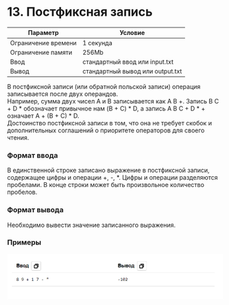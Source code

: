 # 13. Постфиксная запись

| Параметр            | Условие                          |
|---------------------|----------------------------------|
| Ограничение времени | 1 секунда                        |
| Ограничение памяти  | 256Mb                            |
| Ввод                | стандартный ввод или input.txt   |
| Вывод               | стандартный вывод или output.txt |

В постфиксной записи (или обратной польской записи) операция записывается после двух операндов.  
Например, сумма двух чисел A и B записывается как A B +. Запись B C + D * обозначает привычное нам (B + C) * D, 
а запись A B C + D * + означает A + (B + C) * D.  
Достоинство постфиксной записи в том, что она не требует скобок и дополнительных соглашений о 
приоритете операторов для своего чтения.

### Формат ввода
В единственной строке записано выражение в постфиксной записи, содержащее цифры и операции +, -, *. 
Цифры и операции разделяются пробелами. В конце строки может быть произвольное количество пробелов.

### Формат вывода
Необходимо вывести значение записанного выражения.

### Примеры
![img.png](img.png)